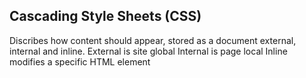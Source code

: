 ## Cascading Style Sheets (CSS)

Discribes how content should appear, stored as a document external, internal and inline. 
External is site global
Internal is page local 
Inline modifies a specific HTML element
